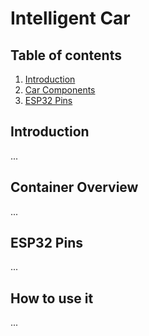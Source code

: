 # Intelligent Car

## Table of contents
1. [Introduction](#introduction)
2. [Car Components](#car-components)
3. [ESP32 Pins](#esp32-pins)

## Introduction <a name="introduction"></a>
...

## Container Overview <a name="car-components"></a>
...

## ESP32 Pins <a name="esp32-pins"></a>
...

## How to use it
...
